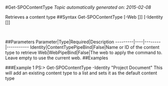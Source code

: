 #Get-SPOContentType
*Topic automatically generated on: 2015-02-08*

Retrieves a content type
##Syntax
    Get-SPOContentType [-Web [<WebPipeBind>]] [-Identity [<ContentTypePipeBind>]]

&nbsp;

##Parameters
Parameter|Type|Required|Description
---------|----|--------|-----------
Identity|ContentTypePipeBind|False|Name or ID of the content type to retrieve
Web|WebPipeBind|False|The web to apply the command to. Leave empty to use the current web.
##Examples

###Example 1
    PS:> Get-SPOContentType -Identity "Project Document"
This will add an existing content type to a list and sets it as the default content type
